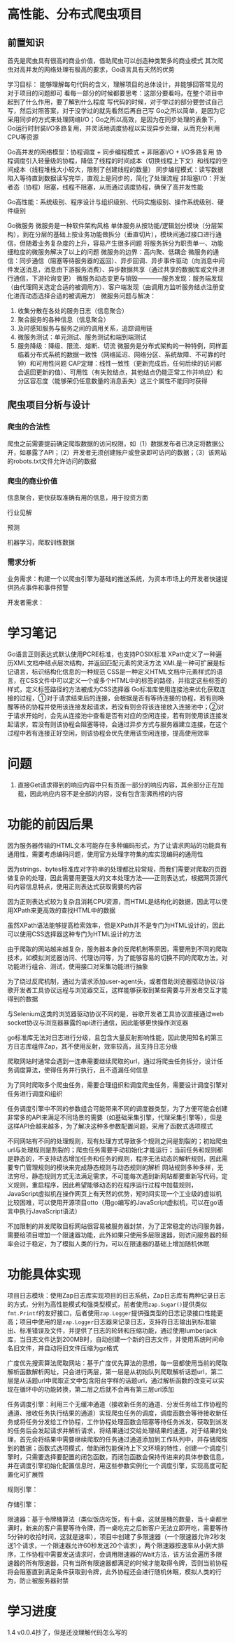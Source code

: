 # 高性能、分布式爬虫项目


## 前置知识

首先是爬虫具有很高的商业价值，借助爬虫可以创造种类繁多的商业模式
其次爬虫对高并发的网络处理有极高的要求，Go语言具有天然的优势

学习目标：
能够理解每句代码的含义，理解项目的总体设计，并能够回答常见的对于项目的问题即可
看每一部分的时候都要思考：这部分要看吗，在整个项目中起到了什么作用，要了解到什么程度
写代码的时候，对于学过的部分要尝试自己写，然后对照答案，对于没学过的就先看然后再自己写
Go之所以简单，是因为它采用同步的方式来处理网络I/O；Go之所以高效，是因为在同步处理的表象下，Go运行时封装I/O多路复用，并灵活地调度协程以实现异步处理，从而充分利用CPU等资源


Go高并发的网络模型：协程调度 + 同步编程模式 + 非阻塞I/O + I/O多路复用
协程调度引入轻量级的协程，降低了线程的时间成本（切换线程上下文）和线程的空间成本（线程堆栈大小较大，限制了创建线程的数量）
同步编程模式：读写数据陷入等待直到数据读写完毕，直观上是同步的，简化了处理流程
非阻塞I/O：开发者态（协程）阻塞，线程不阻塞，从而通过调度协程，确保了高并发性能

Go高性能：系统级别、程序设计与组织级别、代码实施级别、操作系统级别、硬件级别

Go微服务
微服务是一种软件架构风格
单体服务从按功能/逻辑划分模块（分层架构），到在分层的基础上按业务功能做拆分（垂直切片），模块间通过接口进行通信，但随着业务复杂度的上升，容易产生很多问题
将服务拆分为职责单一、功能细粒度的微服务解决了以上的问题
微服务的边界：高内聚、低耦合
微服务的通信：同步通信（阻塞等待服务器的返回）、异步回调、异步事件驱动（向消息中间件发送消息，消息由下游服务消费）、异步数据共享（通过共享的数据库或文件进行通信，下游轮询变更）
微服务动态变更与销毁————服务发现：服务端发现（由代理网关选定合适的被调用方）、客户端发现（由调用方监听服务结点注册变化进而动态选择合适的被调用方）
微服务问题与解决：
1. 收集分散在各处的服务日志（信息聚合）
2. 聚合服务的各种信息（信息聚合）
3. 及时感知服务与服务之间的调用关系，追踪调用链
4. 微服务测试：单元测试、服务测试和端到端测试
5. 服务降级：降级、限流、熔断、切流
微服务是分布式架构的一种特例，同样面临着分布式系统的数据一致性（网络延迟、网络分区、系统故障、不可靠的时钟）和可用性问题
CAP定理：线性一致性（更新完成后，任何后续的访问都会返回更新的值）、可用性（有失败结点，其他结点仍能正常工作并响应）和分区容忍度（能够荣仍任意数量的消息丢失）这三个属性不能同时获得

## 爬虫项目分析与设计

### 爬虫的合法性

爬虫之前需要提前确定爬取数据的访问权限，如（1）数据发布者已决定将数据公开，如暴露了API；（2）开发者无须创建账户或登录即可访问的数据；（3）该网站的robots.txt文件允许访问的数据

### 爬虫的商业价值

信息聚合，更快获取准确有用的信息，用于投资方面

行业见解

预测

机器学习，爬取训练数据


### 需求分析

业务需求：构建一个以爬虫引擎为基础的推送系统，为资本市场上的开发者快速提供热点事件和事件预警

开发者需求：


# 学习笔记

Go语言正则表达式默认使用PCRE标准，也支持POSIX标准
XPath定义了一种遍历XML文档中结点层次结构，并返回匹配元素的灵活方法
XML是一种可扩展是标记语言，标识结构化信息的一种规范
CSS是一种定义HTML文档中元素样式的语言，在CSS文件中可以定义一个或多个HTML中的标签的路径，并指定这些标签的样式，定义标签路径的方法被成为CSS选择器
Go标准库使用连接池来优化获取连接的过程，①对于请求结束后的连接，会根据是否有等待连接的协程，若有则唤醒等待的协程并使用该连接发起请求，若没有则会将该连接放入连接池中；②对于请求开始时，会先从连接池中查看是否有对应的空闲连接，若有则使用该连接发起请求，若没有则该协程会阻塞等待，会通过异步方式与服务器建立连接，在这个过程中若有连接正好空闲，则该协程会优先使用该空闲连接，提高使用效率


# 问题

1. 直接Get请求得到的响应内容中只有页面一部分的响应内容，其余部分正在加载，因此响应内容不是全部的内容，没有包含澎湃热榜的内容


# 功能的前因后果

因为服务器传输的HTML文本可能存在多种编码形式，为了让请求网站的功能具有通用性，需要考虑编码问题，使用官方处理字符集的库实现编码的通用性

因为strings、bytes标准库对字符串的处理都比较常规，而我们需要对爬取的页面做复杂的处理，因此需要用更强大的文本处理方法——正则表达式，根据网页源代码内容信息特点，使用正则表达式获取需要的内容

因为正则表达式较为复杂且消耗CPU资源，而HTML是结构化的数据，因此可以使用XPath来更高效的查找HTML中的数据

虽然XPath语法能够提高检索效率，但是XPath并不是专门为HTML设计的，因此可以使用CSS选择器这种专门为HTML设计的方法

由于爬取的网站越来越复杂，服务器本身的反爬机制等原因，需要用到不同的爬取技术，如模拟浏览器访问、代理访问等，为了能够容易的切换不同的爬取方法，对功能进行组合、测试，使用接口对采集功能进行抽象

为了绕过反爬机制，通过为请求添加user-agent头，或者借助浏览器驱动协议/谷歌开发者工具协议远程与浏览器交互，这样能够获取到某些需要与开发者交互才能得到的数据

与Selenium这类的浏览器驱动协议不同的是，谷歌开发者工具协议直接通过web socket协议与浏览器暴露的api进行通信，因此能够更快操作浏览器

go标准库无法对日志进行分级，且包含大量反射影响性能，因此使用知名的第三方日志库组件Zap，其不使用反射，效率较高，且支持日志分级

爬取网站时通常会遇到一连串需要继续爬取的url，通过将爬虫任务拆分，设计任务调度算法，使得任务并行执行，且不遗漏任何信息

为了同时爬取多个爬虫任务，需要合理组织和调度爬虫任务，需要设计调度引擎对任务进行调度和组织

任务调度引擎中不同的参数组合可能带来不同的调度器类型，为了方便可能会创建非常多的API来满足不同场景的需要（如基础采集引擎，代理采集引擎等），但是这样API会越来越多，为了解决这种多参数配置问题，采用了函数式选项模式

不同网站有不同的处理规则，现有处理方式导致多个规则之间是割裂的；初始爬虫url与处理规则是割裂的；爬虫任务需要手动初始化才能运行；当前任务和规则都是静态的，不支持动态增加任务和任务的规则，程序无法动态的解析规则，因此需要专门管理规则的模块来完成静态规则与动态规则的解析
网站规则多种多样，无法穷尽，静态规则方式无法满足需求，不可能每次遇到新网站都要重新写代码，定义规则，重启程序，因此希望能够动态的在程序运行过程中加载规则，JavaScript虚拟机在操作网页上有天然的优势，短时间实现一个工业级的虚拟机比较困难，可以使用开源项目otto（用go编写的JavaScript虚拟机，可以在go语言中执行JavaScript语法）

不加限制的并发爬取目标网站很容易被服务器封禁，为了正常稳定的访问服务器，需要给项目增加一个限速器功能，此外如果只使用多层限速器，则访问服务器的频率会过于稳定，为了模拟人类的行为，可以在限速器的基础上增加随机休眠

# 功能具体实现

项目日志模块：使用Zap日志库实现项目的日志系统，Zap日志库有两种记录日志的方式，分别为高性能模式和强类型模式，前者使用`zap.Sugar()`提供类似`fmt.Printf`的友好接口，后者使用`zap.Logger`提供强类型的日志记录接口性能更高；项目中使用的是`zap.Logger`日志器来记录日志，支持将日志输出到标准输出、标准错误及文件，并提供了日志的轮转和压缩功能，通过使用lumberjack库，当日志文件达到200MB时，自动创建一个新的日志文件，并使用系统时间命名旧文件，并自动将旧文件压缩为gz格式

广度优先搜索算法爬取网站：基于广度优先算法的思想，每一层都使用当前的爬取解析函数解析网址，只会进行两层，第一层是从初始队列爬取解析话题url，第二层是从话题url中爬取正文中包含阳台字样的话题url，通过解析函数的改变可以实现在循环中的功能转换，第二层之后就不会再有第三层url添加

任务调度引擎：利用三个无缓冲通道（接收新任务的通道、分发任务给工作协程的通道、接收任务执行结果的通道）实现爬虫任务的调度，调度函数会等待接收新任务或将任务分发给工作协程，工作协程处理函数会阻塞等待任务派发，获取到派发的任务后会发起请求并解析请求，将结果通过交给处理结果的通道，对于结果的处理，首先会将结果中需要继续爬取的任务通过通道添加到工作队列中，并存储爬取到的数据；函数式选项模式，借助闭包能保持上下文环境的特性，创建一个调度引擎时，只需要选择要配置的闭包函数，而闭包函数会保持传进来的具体参数信息，并在调度引擎初始化配置信息时，用这些参数实例化一个调度引擎，实现高度可配置化可扩展性

规则引擎：

存储引擎：

限速器：基于令牌桶算法（类似饭店吃饭，有十桌，这就是桶的数量，当十桌都坐满时，新来的客户需要等待令牌，而一桌吃完之后新客户无法立即开吃，需要等待5分钟的收拾时间，这就是速率），项目中创建了多限速器（一个限速器允许2秒发送1个请求，一个限速器允许60秒发送20个请求），两个限速器按速率从小到大排序，工作协程中需要发送请求时，会调用限速器的Wait方法，该方法会遍历多限速器的所有限速器，只有当所有限速器都满足的时候才能取得令牌，否则当前协程将会阻塞直到满足条件获取到令牌，此外协程还会进行随机休眠，模拟人类的行为，防止被服务器封禁

# 学习进度

1.4 v0.0.4抄了，但是还没理解代码怎么写的






